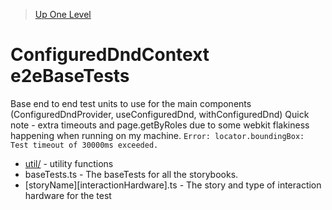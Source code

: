 > [Up One Level](../readme.md)

# ConfiguredDndContext e2eBaseTests

Base end to end test units to use for the main components (ConfiguredDndProvider, useConfiguredDnd, withConfiguredDnd)
Quick note - extra timeouts and page.getByRoles due to some webkit flakiness happening when running on my machine.
`Error: locator.boundingBox: Test timeout of 30000ms exceeded.`

- [util/](util/readme.md) - utility functions
- baseTests.ts - The baseTests for all the storybooks.
- [storyName][interactionHardware].ts - The story and type of interaction hardware for the test